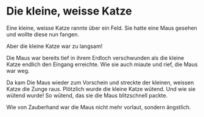 # Die kleine, weisse Katze

Eine kleine, weisse Katze rannte über ein Feld. Sie hatte eine Maus gesehen und wollte diese nun fangen.

Aber die kleine Katze war zu langsam!

Die Maus war bereits tief in ihrem Erdloch verschwunden als die kleine Katze endlich den Eingang erreichte.
Wie sie auch miaute und rief, die Maus war weg.

Da kam Die Maus wieder zum Vorschein und streckte der kleinen, weissen Katze die Zunge raus.
Plötzlich wurde die kleine Katze wütend. Und wie sie wütend wurde!
So wütend, das sie die Maus blitzschnell packte.

Wie von Zauberhand war die Maus nicht mehr vorlaut, sondern ängstlich.
